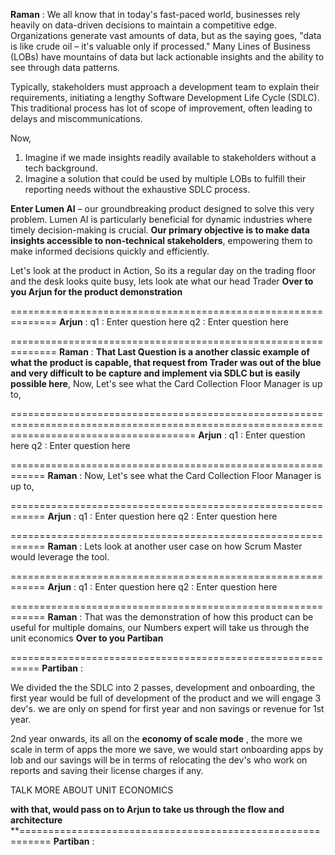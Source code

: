 
**Raman** : We all know that in today's fast-paced world, businesses rely heavily on data-driven decisions to maintain a competitive edge. Organizations generate vast amounts of data, but as the saying goes, "data is like crude oil – it's valuable only if processed." Many Lines of Business (LOBs) have mountains of data but lack actionable insights and the ability to see through data patterns.

Typically, stakeholders must approach a development team to explain their requirements, initiating a lengthy Software Development Life Cycle (SDLC). This traditional process has lot of scope of improvement, often leading to delays and miscommunications.

Now, 
1. Imagine if we made insights readily available to stakeholders without a tech background.
2. Imagine a solution that could be used by multiple LOBs to fulfill their reporting needs without the exhaustive SDLC process.

**Enter Lumen AI** – our groundbreaking product designed to solve this very problem. Lumen AI is particularly beneficial for dynamic industries where timely decision-making is crucial. **Our primary objective is to make data insights accessible to non-technical stakeholders**, empowering them to make informed decisions quickly and efficiently.

Let's look at the product in Action, 
So its a regular day on the trading  floor and the desk looks quite busy, lets look ate what our head Trader
**Over to you Arjun for the product demonstration**

==============================================================
**Arjun** : 
q1 : Enter question here
q2 : Enter question here

==============================================================
**Raman** : **That Last Question is a another classic example of what the product is capable, that request from Trader was out of the blue and very difficult to be capture and implement via SDLC  but is easily possible here**, Now,  Let's see what the Card Collection Floor Manager is up to, 

============================================================================================================================================
**Arjun** : 
q1 : Enter question here
q2 : Enter question here

============================================================
**Raman** : Now, Let's see what the Card Collection Floor Manager is up to, 

============================================================
**Arjun** : 
q1 : Enter question here
q2 : Enter question here

============================================================
**Raman** : Lets look at another user case on how Scrum Master would leverage the tool.

============================================================
**Arjun** :
q1 : Enter question here
q2 : Enter question here

============================================================
**Raman** : That was the demonstration of how this product can be useful for multiple domains, our Numbers expert will take us through the unit economics 
**Over to you Partiban**

===========================================================
**Partiban** : 

We divided the the SDLC into 2 passes, development and onboarding, the first year would be full of development of the product and we will engage 3 dev's. we are only on spend for first year and non savings or revenue for 1st year.

2nd year onwards, its all on the **economy of scale mode** , the more we scale in term of apps the more we save,
we would start onboarding apps by lob and our savings will be in terms of relocating the dev's who work on reports and saving their license charges if any.


TALK MORE ABOUT UNIT ECONOMICS

**with that,  would pass on to Arjun to take us through the flow and architecture**
**===========================================================
**Partiban** :
